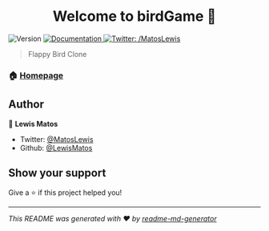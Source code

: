 <h1 align="center">Welcome to birdGame 👋</h1>
<p>
  <img alt="Version" src="https://img.shields.io/badge/version-0.1-blue.svg?cacheSeconds=2592000" />
  <a href="https://github.com/LewisMatos/birdGame">
    <img alt="Documentation" src="https://img.shields.io/badge/documentation-yes-brightgreen.svg" target="_blank" />
  </a>
  <a href="https://twitter.com/MatosLewis">
    <img alt="Twitter: /MatosLewis" src="https://img.shields.io/twitter/follow//MatosLewis.svg?style=social" target="_blank" />
  </a>
</p>

> Flappy Bird Clone

### 🏠 [Homepage](https://github.com/LewisMatos/birdGame)


## Author

👤 **Lewis Matos**

* Twitter: [@MatosLewis](https://twitter.com//MatosLewis)
* Github: [@LewisMatos](https://github.com/LewisMatos)

## Show your support

Give a ⭐️ if this project helped you!

***
_This README was generated with ❤️ by [readme-md-generator](https://github.com/kefranabg/readme-md-generator)_
